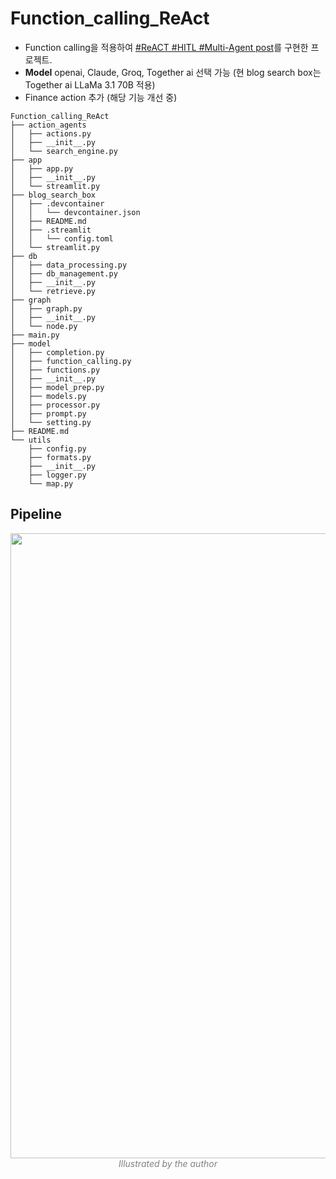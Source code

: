 # Function_calling_ReAct

- Function calling을 적용하여 [#ReACT #HITL #Multi-Agent post](https://finddme.github.io/dev%20log/2024/08/08/react_agent/)를 구현한 프로젝트.
- **Model** openai, Claude, Groq, Together ai 선택 가능 (현 blog search box는 Together ai LLaMa 3.1 70B 적용)
- Finance action 추가 (해당 기능 개선 중)

```
Function_calling_ReAct
├── action_agents
│   ├── actions.py
│   ├── __init__.py
│   └── search_engine.py
├── app
│   ├── app.py
│   ├── __init__.py
│   └── streamlit.py
├── blog_search_box
│   ├── .devcontainer
│   │   └── devcontainer.json
│   ├── README.md
│   ├── .streamlit
│   │   └── config.toml
│   └── streamlit.py
├── db
│   ├── data_processing.py
│   ├── db_management.py
│   ├── __init__.py
│   └── retrieve.py
├── graph
│   ├── graph.py
│   ├── __init__.py
│   └── node.py
├── main.py
├── model
│   ├── completion.py
│   ├── function_calling.py
│   ├── functions.py
│   ├── __init__.py
│   ├── model_prep.py
│   ├── models.py
│   ├── processor.py
│   ├── prompt.py
│   └── setting.py
├── README.md
└── utils
    ├── config.py
    ├── formats.py
    ├── __init__.py
    ├── logger.py
    └── map.py
```

## Pipeline 

<center><img width="1000" src="https://github.com/user-attachments/assets/336fe90a-a8d4-4244-a213-7f74558f5100"></center>
<center><em style="color:gray;">Illustrated by the author</em></center><br>
